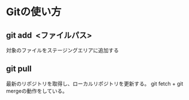 # Gitの使い方

## git add  <ファイルパス>
対象のファイルをステージングエリアに追加する

## git pull
最新のリポジトリを取得し、ローカルリポジトリを更新する。
git fetch + git mergeの動作をしている。
